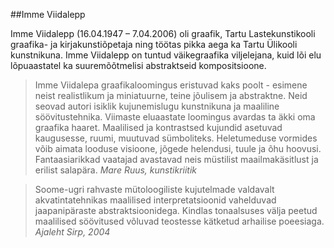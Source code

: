##Imme Viidalepp

Imme Viidalepp (16.04.1947 – 7.04.2006) oli graafik, Tartu Lastekunstikooli graafika- ja kirjakunstiõpetaja ning töötas pikka aega ka Tartu Ülikooli kunstnikuna. Imme Viidalepp on tuntud väikegraafika viljelejana, kuid lõi elu lõpuaastatel ka suuremõõtmelisi abstraktseid kompositsioone.

> Imme Viidalepa graafikaloomingus eristuvad kaks poolt - esimene neist realistlikum ja miniatuurne, teine jõulisem ja abstraktne. Neid seovad autori isiklik kujunemislugu kunstnikuna ja maaliline söövitustehnika.
> Viimaste eluaastate loomingus avardas ta äkki oma graafika haaret. Maalilised ja kontrastsed kujundid asetuvad kaugusesse, ruumi, muutuvad sümboliteks. Heletumeduse vormides võib aimata looduse visioone, jõgede helendusi, tuule ja õhu hoovusi. Fantaasiarikkad vaatajad avastavad neis müstilist maailmakäsitlust ja erilist salapära.
> _Mare Ruus, kunstikriitik_

> Soome-ugri rahvaste mütoloogiliste kujutelmade valdavalt akvatintatehnikas maalilised interpretatsioonid vahelduvad jaapanipäraste abstraktsioonidega. Kindlas tonaalsuses välja peetud maalilised söövitused võluvad teostesse kätketud arhailise poeesiaga.
> _Ajaleht Sirp, 2004_
